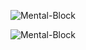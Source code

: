 
<center>

<p align="center">
  <img align="center" src="https://github-readme-stats.vercel.app/api?username=mental-block&show_icons=true&theme=default&count_private=true&hide_border=true" alt="Mental-Block" />
</p>

<p align="center">
  <img align="center" src="https://github-readme-stats.vercel.app/api/top-langs/?username=mental-block&layout=compact&hide_border=true" alt="Mental-Block" />
</p>

</center>

